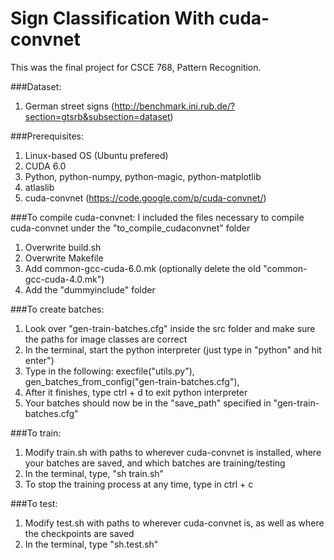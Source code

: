 Sign Classification With cuda-convnet
================================
This was the final project for CSCE 768, Pattern Recognition.

###Dataset:
1. German street signs (http://benchmark.ini.rub.de/?section=gtsrb&subsection=dataset)

###Prerequisites:

1. Linux-based OS (Ubuntu prefered)
2. CUDA 6.0
3. Python, python-numpy, python-magic, python-matplotlib
4. atlaslib
5. cuda-convnet (https://code.google.com/p/cuda-convnet/)

###To compile cuda-convnet:
I included the files necessary to compile cuda-convnet under the "to_compile_cudaconvnet" folder

1. Overwrite build.sh
2. Overwrite Makefile
3. Add common-gcc-cuda-6.0.mk (optionally delete the old "common-gcc-cuda-4.0.mk")
4. Add the "dummyinclude" folder

###To create batches:
1. Look over "gen-train-batches.cfg" inside the src folder and make sure the paths for image classes are correct
2. In the terminal, start the python interpreter (just type in "python" and hit enter")
3. Type in the following:
  execfile("utils.py"),
  gen_batches_from_config("gen-train-batches.cfg"),
4. After it finishes, type ctrl + d to exit python interpreter
5. Your batches should now be in the "save_path" specified in "gen-train-batches.cfg"

###To train:
1. Modify train.sh with paths to wherever cuda-convnet is installed, where your batches are saved, and which batches are training/testing
2. In the terminal, type, "sh train.sh"
3. To stop the training process at any time, type in ctrl + c

###To test:
1. Modify test.sh with paths to wherever cuda-convnet is, as well as where the checkpoints are saved
2. In the terminal, type "sh.test.sh"

